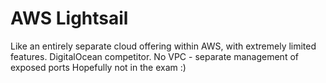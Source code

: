 # AWS Lightsail

Like an entirely separate cloud offering within AWS, with extremely limited features. DigitalOcean competitor.
No VPC - separate management of exposed ports
Hopefully not in the exam :)
